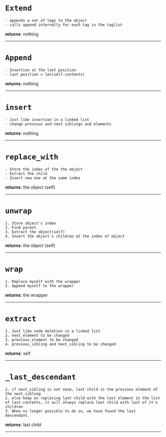 # `Extend`
    
    - appends a set of tags to the object
    - calls append internally for each tag in the taglist
   **returns**:  nothing 

---

# `Append`
    
    - Insertion at the last position
    - last position = len(self.contents)
   **returns**: nothing

---
# `insert `

    - Just like insertion in a linked list
    - change previous and next siblings and elements
   **returns**: nothing

---
# ` replace_with `

    - Store the index of the the object
    - Extract the child
    - Insert new one at the same index
   **returns**: the object (self)

---

# ` unwrap `

    1. Store object's index
    2. Find parent
    3. Extract the object(self)
    4. Insert the object's children at the index of object
   **returns**: the object (self)

---
# `wrap`

    1. Replace myself with the wrapper
    2. Append myself to the wrapper
   **returns**: the wrapper

---
# `extract`

    1. Just like node deletion in a linked list
    2. next_element to be changed
    3. previous_element to be changed
    4. previous_sibling and next_sibling to be changed
   **returns**: self

---

# `_last_descendant`

    1. if next_sibling is not none, last child is the previous element of the next_sibling
    2. else keep on replacing last child with the last element in the list of last.contents, it will always replace last child with last of it's children
    3. When no longer possible to do so, we have found the last descendant.
   **returns**: last child

---


